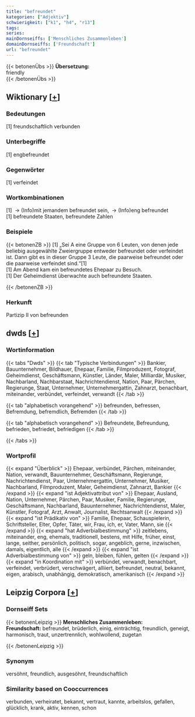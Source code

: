 ```yaml
---
title: "befreundet"
kategorien: ["Adjektiv"]
schwierigkeit: ["k1", "h4", "r13"]
tags:
series:
mainDornseiffs: ['Menschliches Zusammenleben']
domainDornseiffs: ['Freundschaft']
url: "befreundet"
---
```


{{< betonenÜbs >}}
**Übersetzung:**  
friendly  
{{< /betonenÜbs >}}

## Wiktionary [[+](https://de.wiktionary.org/wiki/befreundet)]

### Bedeutungen
[1] freundschaftlich verbunden  

### Unterbegriffe
[1] engbefreundet  

### Gegenwörter
[1] verfeindet  

### Wortkombinationen
[1]  -> (Info)mit jemandem befreundet sein,  -> (Info)eng befreundet  
[1] befreundete Staaten, befreundete Zahlen  

### Beispiele
{{< betonenZB >}}
[1] „Sei A eine Gruppe von 6 Leuten, von denen jede beliebig ausgewählte Zweiergruppe entweder befreundet oder verfeindet ist. Dann gibt es in dieser Gruppe 3 Leute, die paarweise befreundet oder die paarweise verfeindet sind.“[1]  
[1] Am Abend kam ein befreundetes Ehepaar zu Besuch.  
[1] Der Geheimdienst überwachte auch befreundete Staaten.  

{{< /betonenZB >}}
### Herkunft
Partizip II von befreunden  



## dwds [[+](https://www.dwds.de/wb/befreundet)]

### Wortinformation
{{< tabs "Dwds" >}}
{{< tab "Typische Verbindungen" >}}
Bankier, Bauunternehmer, Bildhauer, Ehepaar, Familie, Filmproduzent, Fotograf, Geheimdienst, Geschäftsmann, Künstler, Länder, Maler, Milliardär, Musiker, Nachbarland, Nachbarstaat, Nachrichtendienst, Nation, Paar, Pärchen, Regierunge, Staat, Unternehmer, Unternehmergattin, Zahnarzt, benachbart, miteinander, verbündet, verfeindet, verwandt
{{< /tab >}}

{{< tab "alphabetisch vorangehend" >}}
befreunden, befressen, Befremdung, befremdlich, Befremden
{{< /tab >}}

{{< tab "alphabetisch vorangehend" >}}
Befreundete, Befreundung, befrieden, befriedet, befriedigen
{{< /tab >}}

{{< /tabs >}}

### Wortprofil
{{< expand "Überblick" >}} Ehepaar, verbündet, Pärchen, miteinander, Nation, verwandt, Bauunternehmer, Geschäftsmann, Regierunge, Nachrichtendienst, Paar, Unternehmergattin, Unternehmer, Musiker, Nachbarland, Filmproduzent, Maler, Geheimdienst, Zahnarzt, Bankier {{< /expand >}}
{{< expand "ist Adjektivattribut von" >}} Ehepaar, Ausland, Nation, Unternehmer, Pärchen, Paar, Musiker, Familie, Regierunge, Geschäftsmann, Nachbarland, Bauunternehmer, Nachrichtendienst, Maler, Künstler, Fotograf, Arzt, Anwalt, Journalist, Rechtsanwalt {{< /expand >}}
{{< expand "ist Prädikativ von" >}} Familie, Ehepaar, Schauspielerin, Schriftsteller, Elter, Opfer, Täter, wir, Frau, ich, er, Vater, Mann, sie {{< /expand >}}
{{< expand "hat Adverbialbestimmung" >}} zeitlebens, miteinander, eng, ehemals, traditionell, bestens, mit Hilfe, früher, einst, lange, seither, persönlich, politisch, sogar, angeblich, gerne, inzwischen, damals, eigentlich, alle {{< /expand >}}
{{< expand "ist Adverbialbestimmung von" >}} geln, bleiben, fühlen, gelten {{< /expand >}}
{{< expand "in Koordination mit" >}} verbündet, verwandt, benachbart, verfeindet, verbrüdert, verschwägert, alliiert, befreundet, neutral, bekannt, eigen, arabisch, unabhängig, demokratisch, amerikanisch {{< /expand >}}

## Leipzig Corpora [[+](https://corpora.uni-leipzig.de/en/res?word=befreundet&corpusId=deu_newscrawl-public_2018)]

### Dornseiff Sets
{{< betonenLeipzig >}}
**Menschliches Zusammenleben:**  
**Freundschaft:** befreundet, brüderlich, einig, einträchtig, freundlich, geneigt, harmonisch, traut, unzertrennlich, wohlwollend, zugetan  

{{< /betonenLeipzig >}}

### Synonym
versöhnt, freundlich, ausgesöhnt, freundschaftlich


### Similarity based on Cooccurrences
verbunden, verheiratet, bekannt, vertraut, kannte, arbeitslos, gefallen, glücklich, krank, aktiv, kennen, schon

